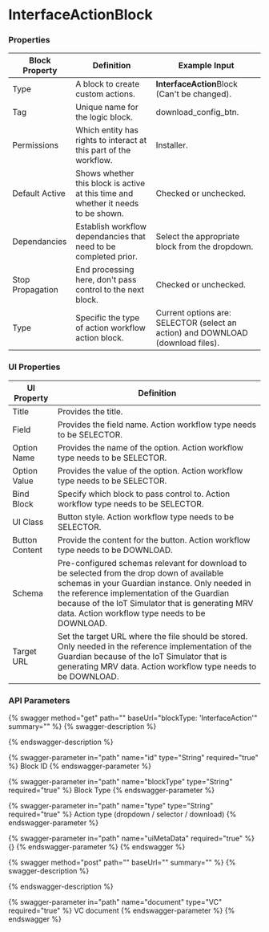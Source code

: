 # InterfaceActionBlock

### Properties

| Block Property   | Definition                                                                        | Example Input                                                                   |
| ---------------- | --------------------------------------------------------------------------------- | ------------------------------------------------------------------------------- |
| Type             | A block to create custom actions.                                                 | **InterfaceAction**Block (Can't be changed).                                    |
| Tag              | Unique name for the logic block.                                                  | download\_config\_btn.                                                          |
| Permissions      | Which entity has rights to interact at this part of the workflow.                 | Installer.                                                                      |
| Default Active   | Shows whether this block is active at this time and whether it needs to be shown. | Checked or unchecked.                                                           |
| Dependancies     | Establish workflow dependancies that need to be completed prior.                  | Select the appropriate block from the dropdown.                                 |
| Stop Propagation | End processing here, don't pass control to the next block.                        | Checked or unchecked.                                                           |
| Type             | Specific the type of action workflow action block.                                | Current options are: SELECTOR (select an action) and DOWNLOAD (download files). |

### UI Properties

| UI Property    | Definition                                                                                                                                                                                                                                                                                      |
| -------------- | ----------------------------------------------------------------------------------------------------------------------------------------------------------------------------------------------------------------------------------------------------------------------------------------------- |
| Title          | Provides the title.                                                                                                                                                                                                                                                                             |
| Field          | Provides the field name. Action workflow type needs to be SELECTOR.                                                                                                                                                                                                                             |
| Option Name    | Provides the name of the option. Action workflow type needs to be SELECTOR.                                                                                                                                                                                                                     |
| Option Value   | Provides the value of the option. Action workflow type needs to be SELECTOR.                                                                                                                                                                                                                    |
| Bind Block     | Specify which block to pass control to. Action workflow type needs to be SELECTOR.                                                                                                                                                                                                              |
| UI Class       | Button style. Action workflow type needs to be SELECTOR.                                                                                                                                                                                                                                        |
| Button Content | Provide the content for the button. Action workflow type needs to be DOWNLOAD.                                                                                                                                                                                                                  |
| Schema         | Pre-configured schemas relevant for download to be selected from the drop down of available schemas in your Guardian instance. Only needed in the reference implementation of the Guardian because of the IoT Simulator that is generating MRV data. Action workflow type needs to be DOWNLOAD. |
| Target URL     | Set the target URL where the file should be stored. Only needed in the reference implementation of the Guardian because of the IoT Simulator that is generating MRV data. Action workflow type needs to be DOWNLOAD.                                                                            |

### API Parameters

{% swagger method="get" path="" baseUrl="blockType: 'InterfaceAction'" summary="" %}
{% swagger-description %}

{% endswagger-description %}

{% swagger-parameter in="path" name="id" type="String" required="true" %}
Block ID
{% endswagger-parameter %}

{% swagger-parameter in="path" name="blockType" type="String" required="true" %}
Block Type
{% endswagger-parameter %}

{% swagger-parameter in="path" name="type" type="String" required="true" %}
Action type (dropdown / selector / download)
{% endswagger-parameter %}

{% swagger-parameter in="path" name="uiMetaData" required="true" %}
{}
{% endswagger-parameter %}
{% endswagger %}

{% swagger method="post" path="" baseUrl="" summary="" %}
{% swagger-description %}

{% endswagger-description %}

{% swagger-parameter in="path" name="document" type="VC" required="true" %}
VC document
{% endswagger-parameter %}
{% endswagger %}
